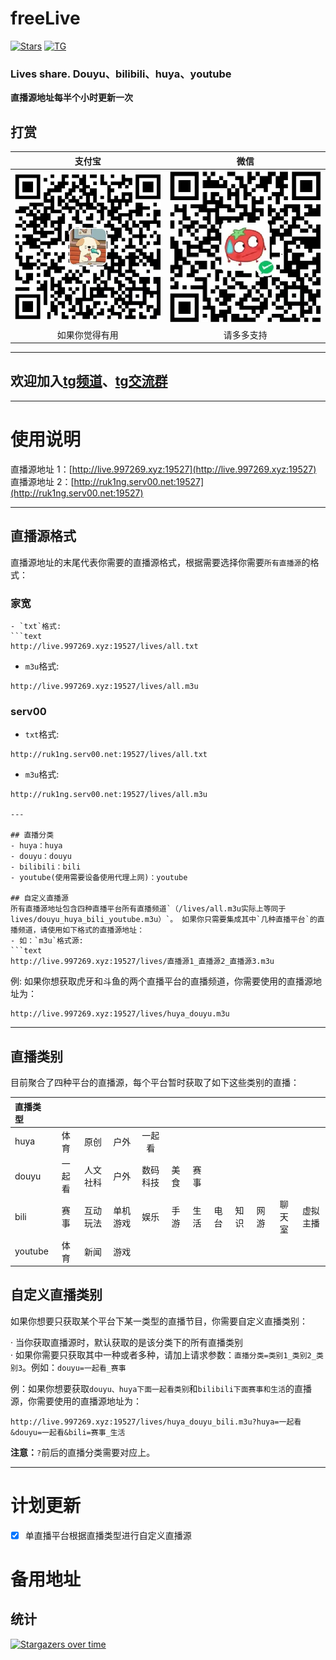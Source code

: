 # freeLive
[![Stars](https://img.shields.io/github/stars/Ruk1ng001/freeLive)](https://github.com/Ruk1ng001/freeLive/stargazers)
[![TG](https://img.shields.io/badge/Telegram-gray?logo=Telegram)](https://t.me/Ruk1ng001)
### Lives share. Douyu、bilibili、huya、youtube

**直播源地址每半个小时更新一次**

## 打赏

|支付宝|微信|
|:-:|:-:|
|![支付宝打赏](FUNDING/支付宝.png)|![微信打赏](FUNDING/微信.png)|
|如果你觉得有用|请多多支持|

---

## 欢迎加入[tg频道](https://t.me/Ruk1ng001)、[tg交流群](https://t.me/+-e-b04EE5Cw2NmU1)

---

# 使用说明
直播源地址 1：[http://live.997269.xyz:19527](http://live.997269.xyz:19527)
直播源地址 2：[http://ruk1ng.serv00.net:19527](http://ruk1ng.serv00.net:19527)

---

## 直播源格式
直播源地址的末尾代表你需要的直播源格式，根据需要选择你需要`所有直播源`的格式：
### 家宽
```
- `txt`格式:
```text
http://live.997269.xyz:19527/lives/all.txt
```
- `m3u`格式:
```text
http://live.997269.xyz:19527/lives/all.m3u
```

### serv00
- `txt`格式:
```text
http://ruk1ng.serv00.net:19527/lives/all.txt
```
- `m3u`格式:
```text
http://ruk1ng.serv00.net:19527/lives/all.m3u

---

## 直播分类
- huya：huya
- douyu：douyu
- bilibili：bili
- youtube(使用需要设备使用代理上网)：youtube

## 自定义直播源
所有直播源地址包含四种直播平台所有直播频道`（/lives/all.m3u实际上等同于lives/douyu_huya_bili_youtube.m3u）`。 如果你只需要集成其中`几种直播平台`的直播频道，请使用如下格式的直播源地址：
- 如：`m3u`格式源:
```text
http://live.997269.xyz:19527/lives/直播源1_直播源2_直播源3.m3u
```
例: 如果你想获取虎牙和斗鱼的两个直播平台的直播频道，你需要使用的直播源地址为：
```text
http://live.997269.xyz:19527/lives/huya_douyu.m3u
```

---

## 直播类别

目前聚合了四种平台的直播源，每个平台暂时获取了如下这些类别的直播：

| 直播类型 | | | | | | | | | | | |
| :--- | :----: | :---: | :---: | :---: | :---: | :---: | :---: | :---: | :---: | :---: | :---: |
| huya | 体育 | 原创 | 户外 | 一起看 | | | | | | | |
| douyu | 一起看 | 人文社科 | 户外 | 数码科技 | 美食 | 赛事| | | | | | |
| bili | 赛事 | 互动玩法 | 单机游戏 | 娱乐 | 手游 | 生活 | 电台 | 知识 | 网游 | 聊天室 | 虚拟主播 |
| youtube | 体育 | 新闻 | 游戏 | | | | | | | | |

## 自定义直播类别
如果你想要只获取某个平台下某一类型的直播节目，你需要自定义直播类别：

· 当你获取直播源时，默认获取的是该分类下的所有直播类别  
· 如果你需要只获取其中一种或者多种，请加上请求参数：`直播分类=类别1_类别2_类别3`。例如：`douyu=一起看_赛事`

例：如果你想要获取`douyu、huya下面一起看类别`和`bilibili下面赛事和生活`的直播源，你需要使用的直播源地址为：
```text
http://live.997269.xyz:19527/lives/huya_douyu_bili.m3u?huya=一起看&douyu=一起看&bili=赛事_生活
```
**注意：**`?`前后的直播分类需要对应上。

---

# 计划更新

- [x] 单直播平台根据直播类型进行自定义直播源

# 备用地址

## 统计

[![Stargazers over time](https://starchart.cc/Ruk1ng001/freeLive.svg)](https://starchart.cc/Ruk1ng001/freeLive)

